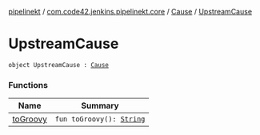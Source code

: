 [pipelinekt](../../../index.md) / [com.code42.jenkins.pipelinekt.core](../../index.md) / [Cause](../index.md) / [UpstreamCause](./index.md)

# UpstreamCause

`object UpstreamCause : `[`Cause`](../index.md)

### Functions

| Name | Summary |
|---|---|
| [toGroovy](to-groovy.md) | `fun toGroovy(): `[`String`](https://kotlinlang.org/api/latest/jvm/stdlib/kotlin/-string/index.html) |
